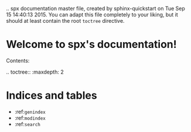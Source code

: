 .. spx documentation master file, created by
   sphinx-quickstart on Tue Sep 15 14:40:13 2015.
   You can adapt this file completely to your liking, but it should at least
   contain the root `toctree` directive.

Welcome to spx's documentation!
===============================

Contents:

.. toctree::
   :maxdepth: 2



Indices and tables
==================

* :ref:`genindex`
* :ref:`modindex`
* :ref:`search`

